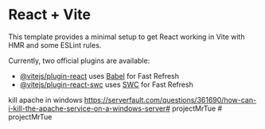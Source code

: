 # React + Vite

This template provides a minimal setup to get React working in Vite with HMR and some ESLint rules.

Currently, two official plugins are available:

- [@vitejs/plugin-react](https://github.com/vitejs/vite-plugin-react/blob/main/packages/plugin-react/README.md) uses [Babel](https://babeljs.io/) for Fast Refresh
- [@vitejs/plugin-react-swc](https://github.com/vitejs/vite-plugin-react-swc) uses [SWC](https://swc.rs/) for Fast Refresh


kill apache in windows
https://serverfault.com/questions/361690/how-can-i-kill-the-apache-service-on-a-windows-server#   p r o j e c t M r T u e  
 #   p r o j e c t M r T u e  
 